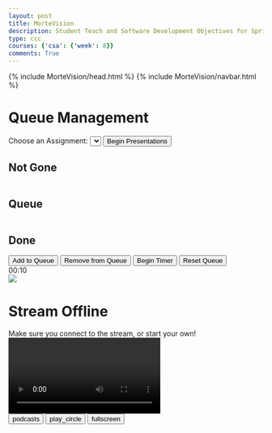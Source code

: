 ```yaml
---
layout: post
title: MorteVision
description: Student Teach and Software Development Objectives for Sprint 2
type: ccc
courses: {'csa': {'week': 8}}
comments: True
---
```


{% include MorteVision/head.html %}
{% include MorteVision/navbar.html %}

<h1>Queue Management</h1>
<div class="dropdown-container">
        <label for="assignmentDropdown">Choose an Assignment:</label>
        <select id="assignmentDropdown"></select>
        <button id="initializeQueue">Begin Presentations</button>
    </div>

<div class="queue-container">
        <div class="column">
            <h2>Not Gone</h2>
            <ul id="notGoneList">
            </ul>
        </div>
        <div class="column">
            <h2>Queue</h2>
            <ul id="queueList">
            </ul>
        </div>
        <div class="column">
            <h2>Done</h2>
            <ul id="doneList">
            </ul>
        </div>
    </div>

<div class="controls">
        <button id="addQueue">Add to Queue</button>
        <button id="removeQueue">Remove from Queue</button>
        <button id="beginTimer">Begin Timer</button>
        <button id="resetQueue">Reset Queue</button>
    </div>

<div class="timer">
        <span id="timerDisplay">00:10</span>
    </div>

<div id="streamWrapper">
<div id="streamOffline">
<img id="StreamOfflineMort" src="{{ '/assets/MorteVision/image/logo.png?v=' | append: site.github.build_revision | relative_url }}">
<h1 id="StreamOfflineHead">Stream Offline</h1>
<span id="StreamOfflineWitty">Make sure you connect to the stream, or start your own!</span>
</div>
<video id="mortStream" autoplay playsinline></video>
</div>

<div id="streamControl">
<button alt="Begin Streaming" onclick="startStream()"><span class="material-symbols-outlined">podcasts</span></button>
<button alt="Connect To Stream" onclick="viewStream()"><span class="material-symbols-outlined">play_circle</span></button>
<button alt="Fullscreen" onclick="document.getElementById('mortStream').webkitRequestFullScreen()"><span class="material-symbols-outlined">fullscreen</span></button>
</div>

<script src="{{ '/assets/MorteVision/js/queue.js?v=' | append: site.github.build_revision | relative_url }}"></script>
